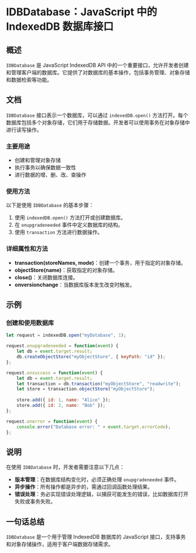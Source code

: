<!--
Meta Description: # IDBDatabase：JavaScript 中的 IndexedDB 数据库接口 ## 概述 `IDBDatabase` 是 JavaScript IndexedDB API 中的一个重要接口，允许开发者创建和管理客户端的数据库。它提供了对数据库的基本操作，包括事务管理、对象存储和数据检索等功...
Meta Keywords: idbdatabase, indexeddb, event, transaction, let
-->

# IDBDatabase：JavaScript 中的 IndexedDB 数据库接口

## 概述
`IDBDatabase` 是 JavaScript IndexedDB API 中的一个重要接口，允许开发者创建和管理客户端的数据库。它提供了对数据库的基本操作，包括事务管理、对象存储和数据检索等功能。

## 文档
`IDBDatabase` 接口表示一个数据库，可以通过 `indexedDB.open()` 方法打开。每个数据库包括多个对象存储，它们用于存储数据。开发者可以使用事务在对象存储中进行读写操作。

### 主要用途
- 创建和管理对象存储
- 执行事务以确保数据一致性
- 进行数据的增、删、改、查操作

### 使用方法
以下是使用 `IDBDatabase` 的基本步骤：
1. 使用 `indexedDB.open()` 方法打开或创建数据库。
2. 在 `onupgradeneeded` 事件中定义数据库的结构。
3. 使用 `transaction` 方法进行数据操作。

### 详细属性和方法
- **transaction(storeNames, mode)**：创建一个事务，用于指定的对象存储。
- **objectStore(name)**：获取指定的对象存储。
- **close()**：关闭数据库连接。
- **onversionchange**：当数据库版本发生改变时触发。

## 示例
### 创建和使用数据库
```javascript
let request = indexedDB.open("myDatabase", 1);

request.onupgradeneeded = function(event) {
    let db = event.target.result;
    db.createObjectStore("myObjectStore", { keyPath: "id" });
};

request.onsuccess = function(event) {
    let db = event.target.result;
    let transaction = db.transaction("myObjectStore", "readwrite");
    let store = transaction.objectStore("myObjectStore");
    
    store.add({ id: 1, name: "Alice" });
    store.add({ id: 2, name: "Bob" });
};

request.onerror = function(event) {
    console.error("Database error: " + event.target.errorCode);
};
```

## 说明
在使用 `IDBDatabase` 时，开发者需要注意以下几点：
- **版本管理**：在数据库结构变化时，必须正确处理 `onupgradeneeded` 事件。
- **异步操作**：所有操作都是异步的，需通过回调函数处理结果。
- **错误处理**：务必实现错误处理逻辑，以捕获可能发生的错误，比如数据库打开失败或事务失败。

## 一句话总结
`IDBDatabase` 是一个用于管理 IndexedDB 数据库的 JavaScript 接口，支持事务和对象存储操作，适用于客户端数据存储需求。